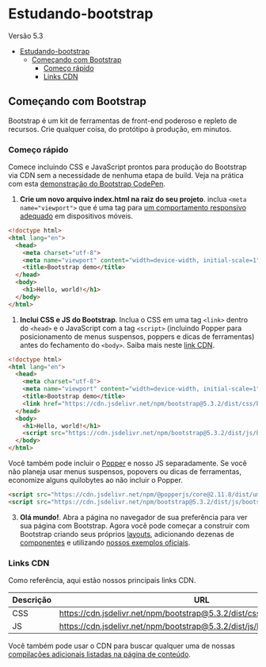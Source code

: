 # Estudando-bootstrap
Versão 5.3

- [Estudando-bootstrap](#estudando-bootstrap)
	- [Começando com Bootstrap](#começando-com-bootstrap)
		- [Começo rápido](#começo-rápido)
		- [Links CDN](#links-cdn)

## Começando com Bootstrap

Bootstrap é um kit de ferramentas de front-end poderoso e repleto de recursos. Crie qualquer coisa, do protótipo à produção, em minutos.

### Começo rápido

Comece incluindo CSS e JavaScript prontos para produção do Bootstrap via CDN sem a necessidade de nenhuma etapa de build. Veja na prática com esta [demonstração do Bootstrap CodePen](https://codepen.io/team/bootstrap/pen/qBamdLj).

1. **Crie um novo arquivo index.html na raiz do seu projeto**. inclua ```<meta name="viewport">``` que é uma tag para [um comportamento responsivo adequado](https://developer.mozilla.org/en-US/docs/Web/HTML/Viewport_meta_tag) em dispositivos móveis.

```html
<!doctype html>
<html lang="en">
  <head>
    <meta charset="utf-8">
    <meta name="viewport" content="width=device-width, initial-scale=1">
    <title>Bootstrap demo</title>
  </head>
  <body>
    <h1>Hello, world!</h1>
  </body>
</html>
```

1. **Inclui CSS e JS do Bootstrap**. Inclua o CSS em uma tag ```<link>``` dentro do ```<head>``` e o JavaScript com a tag ```<script>```  (incluindo Popper para posicionamento de menus suspensos, poppers e dicas de ferramentas) antes do fechamento do ```<body>```. Saiba mais neste [link CDN](#links-cdn).

```html
<!doctype html>
<html lang="en">
  <head>
    <meta charset="utf-8">
    <meta name="viewport" content="width=device-width, initial-scale=1">
    <title>Bootstrap demo</title>
    <link href="https://cdn.jsdelivr.net/npm/bootstrap@5.3.2/dist/css/bootstrap.min.css" rel="stylesheet" integrity="sha384-T3c6CoIi6uLrA9TneNEoa7RxnatzjcDSCmG1MXxSR1GAsXEV/Dwwykc2MPK8M2HN" crossorigin="anonymous">
  </head>
  <body>
    <h1>Hello, world!</h1>
    <script src="https://cdn.jsdelivr.net/npm/bootstrap@5.3.2/dist/js/bootstrap.bundle.min.js" integrity="sha384-C6RzsynM9kWDrMNeT87bh95OGNyZPhcTNXj1NW7RuBCsyN/o0jlpcV8Qyq46cDfL" crossorigin="anonymous"></script>
  </body>
</html>
```

Você também pode incluir o [Popper](https://popper.js.org/) e nosso JS separadamente. Se você não planeja usar menus suspensos, popovers ou dicas de ferramentas, economize alguns quilobytes ao não incluir o Popper.

```html
<script src="https://cdn.jsdelivr.net/npm/@popperjs/core@2.11.8/dist/umd/popper.min.js" integrity="sha384-I7E8VVD/ismYTF4hNIPjVp/Zjvgyol6VFvRkX/vR+Vc4jQkC+hVqc2pM8ODewa9r" crossorigin="anonymous"></script>
<script src="https://cdn.jsdelivr.net/npm/bootstrap@5.3.2/dist/js/bootstrap.min.js" integrity="sha384-BBtl+eGJRgqQAUMxJ7pMwbEyER4l1g+O15P+16Ep7Q9Q+zqX6gSbd85u4mG4QzX+" crossorigin="anonymous"></script>
```

3. **Olá mundo!**. Abra a página no navegador de sua preferência para ver sua página com Bootstrap. Agora você pode começar a construir com Bootstrap criando seus próprios [layouts](https://getbootstrap.com/docs/5.3/layout/grid/), adicionando dezenas de [componentes](https://getbootstrap.com/docs/5.3/components/buttons/) e utilizando [nossos exemplos oficiais](https://getbootstrap.com/docs/5.3/examples/).

### Links CDN

Como referência, aqui estão nossos principais links CDN.

| Descrição | URL                                                                          |
| --------- | ---------------------------------------------------------------------------- |
| CSS       | https://cdn.jsdelivr.net/npm/bootstrap@5.3.2/dist/css/bootstrap.min.css      |
| JS        | https://cdn.jsdelivr.net/npm/bootstrap@5.3.2/dist/js/bootstrap.bundle.min.js |

Você também pode usar o CDN para buscar qualquer uma de nossas [compilações adicionais listadas na página de conteúdo](https://getbootstrap.com/docs/5.3/getting-started/contents/).